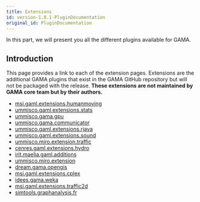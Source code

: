 ```yaml
---
title: Extensions
id: version-1.8.1-PluginDocumentation
original_id: PluginDocumentation
---
```



In this part, we will present you all the different plugins available for GAMA.

## Introduction
This page provides a link to each of the extension pages. Extensions are the additional GAMA plugins that exist in the GAMA GitHub repository but will not be packaged with the release. **These extensions are not maintained by GAMA core team but by their authors.**
* [msi.gaml.extensions.humanmoving](https://github.com/gama-platform/gama/wiki/Content\References\PluginDocumentation\Extension_msi.gaml.extensions.humanmoving.md)
* [ummisco.gaml.extensions.stats](https://github.com/gama-platform/gama/wiki/Content\References\PluginDocumentation\Extension_ummisco.gaml.extensions.stats.md)
* [ummisco.gama.gpu](https://github.com/gama-platform/gama/wiki/Content\References\PluginDocumentation\Extension_ummisco.gama.gpu.md)
* [ummisco.gama.communicator](https://github.com/gama-platform/gama/wiki/Content\References\PluginDocumentation\Extension_ummisco.gama.communicator.md)
* [ummisco.gaml.extensions.rjava](https://github.com/gama-platform/gama/wiki/Content\References\PluginDocumentation\Extension_ummisco.gaml.extensions.rjava.md)
* [ummisco.gaml.extensions.sound](https://github.com/gama-platform/gama/wiki/Content\References\PluginDocumentation\Extension_ummisco.gaml.extensions.sound.md)
* [ummisco.miro.extension.traffic](https://github.com/gama-platform/gama/wiki/Content\References\PluginDocumentation\Extension_ummisco.miro.extension.traffic.md)
* [cenres.gaml.extensions.hydro](https://github.com/gama-platform/gama/wiki/Content\References\PluginDocumentation\Extension_cenres.gaml.extensions.hydro.md)
* [irit.maelia.gaml.additions](https://github.com/gama-platform/gama/wiki/Content\References\PluginDocumentation\Extension_irit.maelia.gaml.additions.md)
* [ummisco.miro.extension](https://github.com/gama-platform/gama/wiki/Content\References\PluginDocumentation\Extension_ummisco.miro.extension.md)
* [dream.gama.opengis](https://github.com/gama-platform/gama/wiki/Content\References\PluginDocumentation\Extension_dream.gama.opengis.md)
* [msi.gaml.extensions.cplex](https://github.com/gama-platform/gama/wiki/Content\References\PluginDocumentation\Extension_msi.gaml.extensions.cplex.md)
* [idees.gama.weka](https://github.com/gama-platform/gama/wiki/Content\References\PluginDocumentation\Extension_idees.gama.weka.md)
* [msi.gaml.extensions.traffic2d](https://github.com/gama-platform/gama/wiki/Content\References\PluginDocumentation\Extension_msi.gaml.extensions.traffic2d.md)
* [simtools.graphanalysis.fr](https://github.com/gama-platform/gama/wiki/Content\References\PluginDocumentation\Extension_simtools.graphanalysis.fr.md)